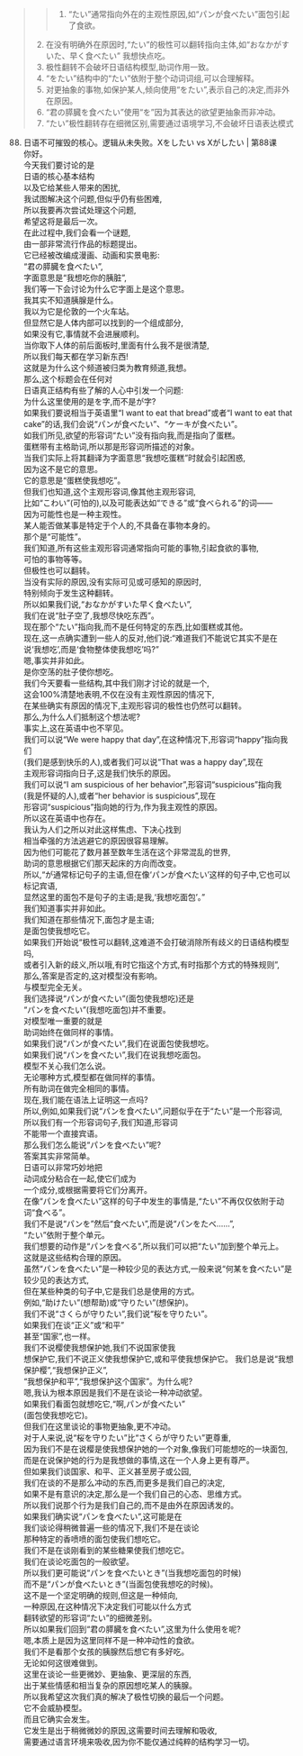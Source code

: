 > > 1. “たい”通常指向外在的主观性原因,如“パンが食べたい”面包引起了食欲。
> 2. 在没有明确外在原因时,“たい”的极性可以翻转指向主体,如“おなかがすいた、早く食べたい” 我想快点吃。
> 3. 极性翻转不会破坏日语结构模型,助词作用一致。
> 4. “をたい”结构中的“たい”依附于整个动词词组,可以合理解释。
> 5. 对更抽象的事物,如保护某人,倾向使用“をたい”,表示自己的决定,而非外在原因。
> 6. “君の膵臓を食べたい”使用“を”因为其表达的欲望更抽象而非冲动。
> 7. “たい”极性翻转存在细微区别,需要通过语境学习,不会破坏日语表达模式

88. 日语不可摧毁的核心。逻辑从未失败。Xをしたい vs Xがしたい | 第88课<br />你好。<br />今天我们要讨论的是<br />日语的核心基本结构<br />以及它给某些人带来的困扰,<br />我试图解决这个问题,但似乎仍有些困难,<br />所以我要再次尝试处理这个问题,<br />希望这将是最后一次。<br />在此过程中,我们会看一个谜题,<br />由一部非常流行作品的标题提出。<br />它已经被改编成漫画、动画和实景电影:<br />“君の膵臓を食べたい”,<br />字面意思是“我想吃你的胰脏”,<br />我们等一下会讨论为什么它字面上是这个意思。<br />我其实不知道胰腺是什么。<br />我以为它是伦敦的一个火车站。<br />但显然它是人体内部可以找到的一个组成部分,<br />如果没有它,事情就不会进展顺利。<br />当你取下人体的前后面板时,里面有什么我不是很清楚,<br />所以我们每天都在学习新东西!<br />这就是为什么这个频道被归类为教育频道,我想。<br />那么,这个标题会在任何对<br />日语真正结构有些了解的人心中引发一个问题:<br />为什么这里使用的是を字,而不是が字?<br />如果我们要说相当于英语里“I want to eat that bread”或者“I want to eat that cake”的话,我们会说“パンが食べたい”、“ケーキが食べたい”。<br />如我们所见,欲望的形容词“たい”没有指向我,而是指向了蛋糕。<br />蛋糕带有主格助词,所以那是形容词所描述的对象。<br />当我们实际上将其翻译为字面意思“我想吃蛋糕”时就会引起困惑,<br />因为这不是它的意思。<br />它的意思是“蛋糕使我想吃”。<br />但我们也知道,这个主观形容词,像其他主观形容词,<br />比如“こわい”(可怕的),以及可能表达如“できる”或“食べられる”的词——<br />因为可能性也是一种主观性。<br />某人能否做某事是特定于个人的,不具备在事物本身的。<br />那个是“可能性”。<br />我们知道,所有这些主观形容词通常指向可能的事物,引起食欲的事物,<br />可怕的事物等等。<br />但极性也可以翻转。<br />当没有实际的原因,没有实际可见或可感知的原因时,<br />特别倾向于发生这种翻转。<br />所以如果我们说,“おなかがすいた早く食べたい”,<br />我们在说“肚子空了,我想尽快吃东西”。<br />现在那个“たい”指向我,而不是任何特定的东西,比如蛋糕或其他。<br />现在,这一点确实遭到一些人的反对,他们说:“难道我们不能说它其实不是在说‘我想吃’,而是‘食物整体使我想吃’吗?”<br />嗯,事实并非如此。<br />是你空荡的肚子使你想吃。<br />我们今天要看一些结构,其中我们刚才讨论的就是一个,<br />这会100%清楚地表明,不仅在没有主观性原因的情况下,<br />在某些确实有原因的情况下,主观形容词的极性也仍然可以翻转。<br />那么,为什么人们抵制这个想法呢?<br />事实上,这在英语中也不罕见。<br />我们可以说“We were happy that day”,在这种情况下,形容词“happy”指向我们<br />(我们是感到快乐的人),或者我们可以说“That was a happy day”,现在<br />主观形容词指向日子,这是我们快乐的原因。<br />我们可以说“I am suspicious of her behavior”,形容词“suspicious”指向我<br />(我是怀疑的人),或者“her behavior is suspicious”,现在<br />形容词“suspicious”指向她的行为,作为我主观性的原因。<br />所以这在英语中也存在。<br />我认为人们之所以对此这样焦虑、下决心找到<br />相当牵强的方法逃避它的原因很容易理解。<br />因为他们可能花了数月甚至数年生活在这个非常混乱的世界,<br />助词的意思根据它们那天起床的方向而改变。<br />所以,“が通常标记句子的主语,但在像‘パンが食べたい’这样的句子中,它也可以标记宾语,<br />显然这里的面包不是句子的主语;是我,‘我想吃面包’。”<br />我们知道事实并非如此。<br />我们知道在那些情况下,面包才是主语;<br />是面包使我想吃它。<br />如果我们开始说“极性可以翻转,这难道不会打破消除所有歧义的日语结构模型吗,<br />或者引入新的歧义,所以哦,有时它指这个方式,有时指那个方式的特殊规则”,<br />那么,答案是否定的,这对模型没有影响。<br />与模型完全无关。<br />我们选择说“パンが食べたい”(面包使我想吃)还是<br />“パンを食べたい”(我想吃面包)并不重要。<br />对模型唯一重要的就是<br />助词始终在做同样的事情。<br />如果我们说“パンが食べたい”,我们在说面包使我想吃。<br />如果我们说“パンを食べたい”,我们在说我想吃面包。<br />模型不关心我们怎么说。<br />无论哪种方式,模型都在做同样的事情。<br />所有助词在做完全相同的事情。<br />现在,我们能在语法上证明这一点吗?<br />所以,例如,如果我们说“パンを食べたい”,问题似乎在于“たい”是一个形容词,<br />所以我们有一个形容词句子,我们知道,形容词<br />不能带一个直接宾语。<br />那么我们怎么能说“パンを食べたい”呢?<br />答案其实非常简单。<br />日语可以非常巧妙地把<br />动词成分粘合在一起,使它们成为<br />一个成分,或根据需要将它们分离开。<br />在像“パンを食べたい”这样的句子中发生的事情是,“たい”不再仅仅依附于动词“食べる”。<br />我们不是说“パンを”然后“食べたい”,而是说“パンをたべ......”,<br />“たい”依附于整个单元。<br />我们想要的动作是“パンを食べる”,所以我们可以把“たい”加到整个单元上。<br />这就是这些结构合理的原因。<br />虽然“パンを食べたい”是一种较少见的表达方式,一般来说“何某を食べたい”是较少见的表达方式,<br />但在某些种类的句子中,它是我们总是使用的方式。<br />例如,“助けたい”(想帮助)或“守りたい”(想保护)。<br />我们不说“さくらが守りたい”,我们说“桜を守りたい”。<br />如果我们在谈“正义”或“和平”<br />甚至“国家”,也一样。<br />我们不说樱使我想保护她,我们不说国家使我<br />想保护它,我们不说正义使我想保护它,或和平使我想保护它。 我们总是说“我想保护樱”,“我想保护正义”,<br />“我想保护和平”,“我想保护这个国家”。为什么呢?<br />嗯,我认为根本原因是我们不是在谈论一种冲动欲望。<br />如果我们看面包就想吃它,“啊,パンが食べたい”<br />(面包使我想吃它)。<br />但我们在这里谈论的事物更抽象,更不冲动。<br />对于人来说,说“桜を守りたい”比“さくらが守りたい”更尊重,<br />因为我们不是在说樱是使我想保护她的一个对象,像我们可能想吃的一块面包,<br />而是在说保护她的行为是我想做的事情,这在一个人身上更有尊严。<br />但如果我们谈国家、和平、正义甚至房子或公园,<br />我们在谈的不是那么冲动的东西,而更多是我们自己的决定,<br />如果不是有意识的决定,那么是一个我们自己的心态、思维方式。<br />所以我们说那个行为是我们自己的,而不是由外在原因诱发的。<br />如果我们确实说“パンを食べたい”,这可能是在<br />我们谈论得稍微普遍一些的情况下,我们不是在谈论<br />那种特定的香喷喷的面包使我们想吃它。<br />我们不是在谈刚看到的某些糖果使我们想吃它。<br />我们在谈论吃面包的一般欲望。<br />所以我们更可能说“パンを食べたいとき”(当我想吃面包的时候)<br />而不是“パンが食べたいとき”(当面包使我想吃的时候)。<br />这不是一个坚定明确的规则,但这是一种倾向,<br />一种原因,在这种情况下决定我们可能以什么方式<br />翻转欲望的形容词“たい”的细微差别。<br />所以如果我们回到“君の膵臓を食べたい”,这里为什么使用を呢?<br />嗯,本质上是因为这里同样不是一种冲动性的食欲。<br />我们不是看那个女孩的胰腺然后想它有多好吃。<br />无论如何这很难做到。<br />这里在谈论一些更微妙、更抽象、更深层的东西,<br />出于某些情感和相当复杂的原因想吃某人的胰腺。<br />所以我希望这次我们真的解决了极性切换的最后一个问题。<br />它不会威胁模型。<br />而且它确实会发生。<br />它发生是出于稍微微妙的原因,这需要时间去理解和吸收,<br />需要通过语言环境来吸收,因为你不能仅通过纯粹的结构学习一切。

